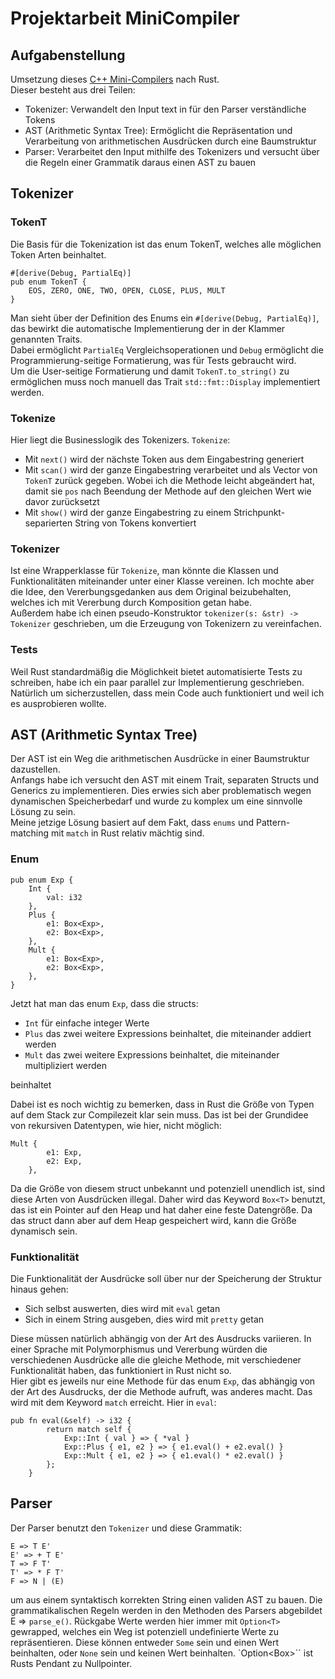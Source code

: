 # Projektarbeit MiniCompiler
## Aufgabenstellung
Umsetzung dieses [C++ Mini-Compilers](https://sulzmann.github.io/SoftwareProjekt/schein-neu.html#(8)) nach Rust.</br>
Dieser besteht aus drei Teilen: 
* Tokenizer: Verwandelt den Input text in für den Parser verständliche Tokens
* AST (Arithmetic Syntax Tree): Ermöglicht die Repräsentation und Verarbeitung von arithmetischen Ausdrücken durch eine Baumstruktur
* Parser: Verarbeitet den Input mithilfe des Tokenizers und versucht über die Regeln einer Grammatik daraus einen AST zu bauen

## Tokenizer
### TokenT
Die Basis für die Tokenization ist das enum TokenT, welches alle möglichen Token Arten beinhaltet.
```
#[derive(Debug, PartialEq)] 
pub enum TokenT {       
    EOS, ZERO, ONE, TWO, OPEN, CLOSE, PLUS, MULT
} 
```
Man sieht über der Definition des Enums ein ``#[derive(Debug, PartialEq)]``, das bewirkt die automatische Implementierung der in der Klammer genannten Traits.</br>
Dabei ermöglicht ``PartialEq`` Vergleichsoperationen und ``Debug`` ermöglicht die Programmierung-seitige Formatierung, was für Tests gebraucht wird.</br>
Um die User-seitige Formatierung und damit ``TokenT.to_string()`` zu ermöglichen muss noch manuell das Trait ``std::fmt::Display`` implementiert werden.

### Tokenize
Hier liegt die Businesslogik des Tokenizers. ``Tokenize``: 
* Mit ``next()`` wird der nächste Token aus dem Eingabestring generiert
* Mit ``scan()`` wird der ganze Eingabestring verarbeitet und als Vector von ``TokenT`` zurück gegeben. 
Wobei ich die Methode leicht abgeändert hat, damit sie ``pos`` nach Beendung der Methode auf den gleichen Wert wie davor zurücksetzt
* Mit ``show()`` wird der ganze Eingabestring zu einem Strichpunkt-separierten String von Tokens konvertiert



### Tokenizer
Ist eine Wrapperklasse für ``Tokenize``, man könnte die Klassen und Funktionalitäten miteinander unter einer Klasse vereinen. 
Ich mochte aber die Idee, den Vererbungsgedanken aus dem Original beizubehalten, welches ich mit Vererbung durch Komposition getan habe.</br>
Außerdem habe ich einen pseudo-Konstruktor ``tokenizer(s: &str) -> Tokenizer`` geschrieben, um die Erzeugung von Tokenizern zu vereinfachen.

### Tests
Weil Rust standardmäßig die Möglichkeit bietet automatisierte Tests zu schreiben, habe ich ein paar parallel zur Implementierung geschrieben.
Natürlich um sicherzustellen, dass mein Code auch funktioniert und weil ich es ausprobieren wollte.

## AST (Arithmetic Syntax Tree)
Der AST ist ein Weg die arithmetischen Ausdrücke in einer Baumstruktur dazustellen.</br> 
Anfangs habe ich versucht den AST mit einem Trait, separaten Structs und Generics zu implementieren. 
Dies erwies sich aber problematisch wegen dynamischen Speicherbedarf und wurde zu komplex um eine sinnvolle Lösung zu sein.</br>
Meine jetzige Lösung basiert auf dem Fakt, dass ``enums`` und Pattern-matching mit ``match`` in Rust relativ mächtig sind. 

### Enum
```
pub enum Exp {
    Int {
        val: i32
    },
    Plus {
        e1: Box<Exp>,
        e2: Box<Exp>,
    },
    Mult {
        e1: Box<Exp>,
        e2: Box<Exp>,
    },
}
```
Jetzt hat man das enum ``Exp``, dass die structs:
* ``Int`` für einfache integer Werte
* ``Plus`` das zwei weitere Expressions beinhaltet, die miteinander addiert werden
* ``Mult`` das zwei weitere Expressions beinhaltet, die miteinander multipliziert werden

beinhaltet

Dabei ist es noch wichtig zu bemerken, dass in Rust die Größe von Typen auf dem Stack zur Compilezeit klar sein muss.
Das ist bei der Grundidee von rekursiven Datentypen, wie hier, nicht möglich:
```
Mult {
        e1: Exp,
        e2: Exp,
    },
```
Da die Größe von diesem struct unbekannt und potenziell unendlich ist, sind diese Arten von Ausdrücken illegal.
Daher wird das Keyword ``Box<T>`` benutzt, das ist ein Pointer auf den Heap und hat daher eine feste Datengröße. 
Da das struct dann aber auf dem Heap gespeichert wird, kann die Größe dynamisch sein.

### Funktionalität
Die Funktionalität der Ausdrücke soll über nur der Speicherung der Struktur hinaus gehen:
* Sich selbst auswerten, dies wird mit ``eval`` getan
* Sich in einem String ausgeben, dies wird mit ``pretty`` getan

Diese müssen natürlich abhängig von der Art des Ausdrucks variieren.
In einer Sprache mit Polymorphismus und Vererbung würden die verschiedenen Ausdrücke alle die gleiche Methode, mit verschiedener Funktionalität haben, das funktioniert in Rust nicht so. </br>
Hier gibt es jeweils nur eine Methode für das enum ``Exp``, das abhängig von der Art des Ausdrucks, der die Methode aufruft, was anderes macht. Das wird mit dem Keyword ``match`` erreicht. Hier in ``eval``:
```
pub fn eval(&self) -> i32 {
        return match self {
            Exp::Int { val } => { *val }
            Exp::Plus { e1, e2 } => { e1.eval() + e2.eval() }
            Exp::Mult { e1, e2 } => { e1.eval() * e2.eval() }
        };
    }
```
## Parser
Der Parser benutzt den ``Tokenizer`` und diese Grammatik:
```
E => T E'
E' => + T E'
T => F T'
T' => * F T'
F => N | (E)
```
um aus einem syntaktisch korrekten String einen validen AST zu bauen.
Die grammatikalischen Regeln werden in den Methoden des Parsers abgebildet E => ``parse_e()``. 
Rückgabe Werte werden hier immer mit ``Option<T>`` gewrapped, welches ein Weg ist potenziell undefinierte Werte zu repräsentieren. 
Diese können entweder ``Some`` sein und einen Wert beinhalten, oder ``None`` sein und keinen Wert beinhalten.
`Option<Box<T>>`` ist Rusts Pendant zu Nullpointer.  

